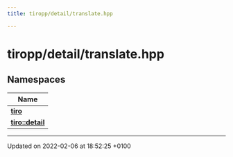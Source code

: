 ```yaml
---
title: tiropp/detail/translate.hpp

---
```


# tiropp/detail/translate.hpp



## Namespaces

| Name           |
| -------------- |
| **[tiro](/docs/api/namespaces/namespacetiro)**  |
| **[tiro::detail](/docs/api/namespaces/namespacetiro_1_1detail)**  |






-------------------------------

Updated on 2022-02-06 at 18:52:25 +0100
